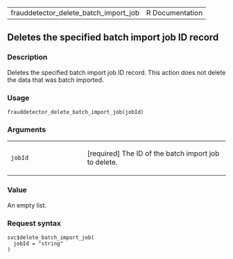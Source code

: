 <table style="width: 100%;">
<tbody>
<tr class="odd">
<td>frauddetector_delete_batch_import_job</td>
<td style="text-align: right;">R Documentation</td>
</tr>
</tbody>
</table>

## Deletes the specified batch import job ID record

### Description

Deletes the specified batch import job ID record. This action does not
delete the data that was batch imported.

### Usage

    frauddetector_delete_batch_import_job(jobId)

### Arguments

<table>
<colgroup>
<col style="width: 35%" />
<col style="width: 65%" />
</colgroup>
<tbody>
<tr class="odd">
<td><code
id="frauddetector_delete_batch_import_job_:_jobId">jobId</code></td>
<td><p>[required] The ID of the batch import job to delete.</p></td>
</tr>
</tbody>
</table>

### Value

An empty list.

### Request syntax

    svc$delete_batch_import_job(
      jobId = "string"
    )
